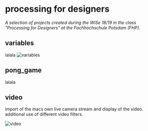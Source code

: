 # processing for designers
_A selection of projects created during the WiSe 18/19 in the class "Processing for Designers" at the Fachhochschule Potsdam (FHP)._


## variables
lalala
![variables](https://user-images.githubusercontent.com/46717848/51380258-96359a00-1b11-11e9-88b0-2dea735f6cbd.jpg)


## pong_game
lalala





## video
import of the macs own live camera stream and display of the video. additional use of different video filters.

![video](https://user-images.githubusercontent.com/46717848/51379850-b153da00-1b10-11e9-8580-e09f95084682.jpg)
